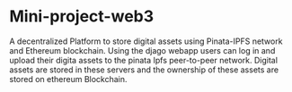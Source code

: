 # Mini-project-web3
A decentralized Platform to store digital assets using Pinata-IPFS network and Ethereum blockchain.
Using the djago webapp users can log in and upload their digita assets to the pinata Ipfs peer-to-peer network.
Digital assets are stored in these servers and the ownership of these assets are stored on ethereum Blockchain.

